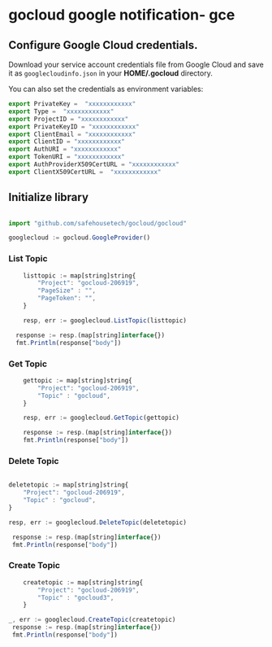 # gocloud google notification- gce

## Configure Google Cloud credentials.

Download your service account credentials file from Google Cloud and save it as `googlecloudinfo.json` in your <b>HOME/.gocloud</b> directory.

You can also set the credentials as environment variables:
```js
export PrivateKey =  "xxxxxxxxxxxx"
export Type =  "xxxxxxxxxxxx"
export ProjectID = "xxxxxxxxxxxx"
export PrivateKeyID = "xxxxxxxxxxxx"
export ClientEmail = "xxxxxxxxxxxx"
export ClientID = "xxxxxxxxxxxx"
export AuthURI = "xxxxxxxxxxxx"
export TokenURI = "xxxxxxxxxxxx"
export AuthProviderX509CertURL = "xxxxxxxxxxxx"
export ClientX509CertURL =  "xxxxxxxxxxxx"
```

## Initialize library

```js

import "github.com/safehousetech/gocloud/gocloud"

googlecloud := gocloud.GoogleProvider()

```
### List Topic

```js
	listtopic := map[string]string{
		"Project": "gocloud-206919",
		"PageSize" : "",
		"PageToken": "",
	}

	resp, err := googlecloud.ListTopic(listtopic)

  response := resp.(map[string]interface{})
  fmt.Println(response["body"])
```

### Get Topic

```js
	gettopic := map[string]string{
		"Project": "gocloud-206919",
		"Topic" : "gocloud",
	}

	resp, err := googlecloud.GetTopic(gettopic)

 	response := resp.(map[string]interface{})
 	fmt.Println(response["body"])
```

### Delete Topic

```js

deletetopic := map[string]string{
	"Project": "gocloud-206919",
	"Topic" : "gocloud",
}

resp, err := googlecloud.DeleteTopic(deletetopic)

 response := resp.(map[string]interface{})
 fmt.Println(response["body"])
```

### Create Topic

```js
	createtopic := map[string]string{
		"Project": "gocloud-206919",
		"Topic" : "gocloud3",
	}

_, err := googlecloud.CreateTopic(createtopic)
 response := resp.(map[string]interface{})
 fmt.Println(response["body"])
```
